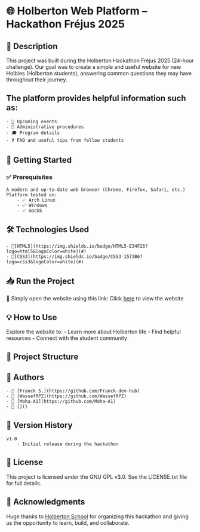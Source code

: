 # 🌐 Holberton Web Platform – Hackathon Fréjus 2025
## 📌 Description
This project was built during the Holberton Hackathon Fréjus 2025 (24-hour challenge).
Our goal was to create a simple and useful website for new Holbies (Holberton students), answering common questions they may have throughout their journey.

## The platform provides helpful information such as:
    - 📅 Upcoming events
    - 🧾 Administrative procedures
    - 🎓 Program details
    - ❓ FAQ and useful tips from fellow students

## 🚀 Getting Started
### ✅ Prerequisites
    A modern and up-to-date web browser (Chrome, Firefox, Safari, etc.)
    Platform tested on:
        - ✅ Arch Linux
        - ✅ Windows
        - ✅ macOS

## 🛠️ Technologies Used
    - 🧱[HTML5](https://img.shields.io/badge/HTML5-E34F26?logo=html5&logoColor=white)(#)
    - 🎨[CSS3](https://img.shields.io/badge/CSS3-1572B6?logo=css3&logoColor=white)(#)

## 📥 Run the Project
🔗 Simply open the website using this link: Click [here](https://franck-dev-hub.github.io/holberton-hackathon-frejus-25/) to view the website
    
## 💡 How to Use
Explore the website to:
    - Learn more about Holberton life
    - Find helpful resources
    - Connect with the student community

## 📁 Project Structure


## 👥 Authors
    - 👤 [Franck S.](https://github.com/Franck-dev-hub)
    - 👤 [WassefRPZ](https://github.com/WassefRPZ)
    - 👤 [Moha-A1](https://github.com/Moha-A1)
    - 👤 []()

## 📝 Version History
    v1.0
        - Initial release during the hackathon

## 📜 License
This project is licensed under the GNU GPL v3.0.
See the LICENSE.txt file for full details.

## 💖 Acknowledgments
Huge thanks to [Holberton School](https://www.holbertonschool.com/) for organizing this hackathon and giving us the opportunity to learn, build, and collaborate.

